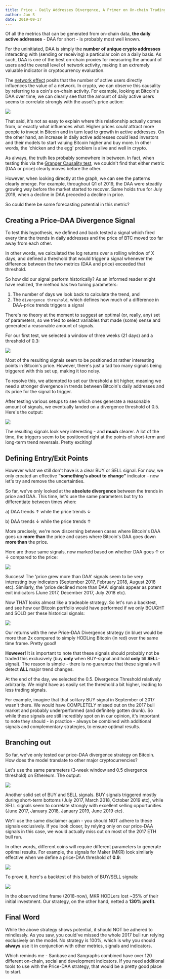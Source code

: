```yaml
---
title: Price - Daily Addresses Divergence, A Primer on On-chain Trading Strategies
author: Jan S
date: 2019-09-17
---
```


Of all the metrics that can be generated from on-chain data, **the daily active addresses** - DAA for short - is probably most well known. 

For the uninitiated, DAA is simply the **number of unique crypto addresses** interacting with (sending or receiving) a particular coin on a daily basis. As such, DAA is one of the best on-chain proxies for measuring the amount of users and the overall level of network activity, making it an extremely valuable indicator in cryptocurrency evaluation.

The [network effect](https://en.wikipedia.org/wiki/Network_effect) posits that the number of active users directly influences the value of a network. In crypto, we can observe this causality by referring to a coin's on-chain activity. For example, looking at Bitcoin's DAA over time, we can clearly see that the amount of daily active users seems to correlate strongly with the asset's price action:

![](01.png)

That said, it's not as easy to explain where this relationship actually comes from, or exactly what influences what. Higher prices *could* attract more people to invest in Bitcoin and in turn lead to growth in active addresses. On the other hand, an increase in daily active addresses *could* lead investors and their models to start valuing Bitcoin higher and buy more. In other words, the 'chicken and the egg' problem is alive and well in crypto.

As always, the truth lies probably somewhere in between. In fact, when testing this via the [Granger Causality test](https://en.wikipedia.org/wiki/Granger_causality), we couldn't find that either metric (DAA or price) clearly moves before the other.

However, when looking directly at the graph, we can see the patterns clearly emerge. For example, throughout Q1 of 2019, the DAA were steadily growing way before the market started to recover. Same holds true for July 2019, when a decline in DAA preceded a decline in price.

So could there be some forecasting potential in this metric?

## Creating a Price-DAA Divergence Signal

To test this hypothesis, we defined and back tested a signal which fired every time the trends in daily addresses and the price of BTC moved too far away from each other. 

In other words, we calculated the log returns over a rolling window of X days, and defined a threshold that would trigger a signal whenever the difference between the two metrics (DAA and price) exceeded that threshold.
 
So how did our signal perform historically? As an informed reader might have realized, the method has two tuning parameters:

1. The number of days we look back to calculate the trend, and
2. The `divergence threshold`, which defines how much of a difference in DAA-price trends triggers a signal 

There's no theory at the moment to suggest an optimal (or, really, any) set of parameters, so we tried to select variables that made (some) sense and generated a reasonable amount of signals.

For our first test, we selected a window of three weeks (21 days) and a threshold of 0.3:

![](02.png)

Most of the resulting signals seem to be positioned at rather interesting points in Bitcoin's price. However, there's just a tad too many signals being triggered with this set up, making it too noisy. 

To resolve this, we attempted to set our threshold a bit higher, meaning we need a stronger divergence in trends between Bitcoin's daily addresses and its price for the signal to trigger.

After testing various setups to see which ones generate a reasonable amount of signals, we  eventually landed on a divergence threshold of 0.5. Here's the output: 

![](03.png)

The resulting signals look very interesting - and **much** clearer. A lot of the time, the triggers seem to be positioned right at the points of short-term and long-term trend reversals. Pretty exciting!

## Defining Entry/Exit Points

However what we still don't have is a clear BUY or SELL signal. For now, we only created an effective **"something's about to change"** indicator - now let's try and remove the uncertainties. 

So far, we've only looked at the **absolute divergence** between the trends in price and DAA. This time, let's use the same parameters but try to differentiate between times when: 

a) DAA trends ↑ while the price trends ↓

b) DAA trends ↓ while the price trends ↑ 

More precisely, we're now discerning between cases where Bitcoin's DAA goes up **more than** the price and cases where Bitcoin's DAA goes down **more than** the price.

Here are those same signals, now marked based on whether DAA goes ↑ or ↓ compared to the price:

![](04.png)

Success! The 'price grew more than DAA' signals seem to be very interesting buy indicators (September 2017, February 2018, August 2018 etc). Similarly, the 'price declined more than DAA' signals appear as potent exit indicators (June 2017, December 2017, July 2018 etc). 

Now THAT looks almost like a tradeable strategy. So let's run a backtest, and see how our Bitcoin portfolio would have performed if we only BOUGHT and SOLD per these historical signals:

![](05.png)

Our returns with the new Price-DAA Divergence strategy (in blue) would be more than 2x compared to simply HODLing Bitcoin (in red) over the same time frame. Pretty good!

**However!** It is important to note that these signals should probably not be traded this exclusively (buy **only** when BUY-signal and hold **only** till **SELL**-signal). The reason is simple - there is no guarantee that these signals will detect **ALL** major trend changes. 

At the end of the day, we selected the 0.5. Divergence Threshold relatively arbitrarily. We might have as easily set the threshold a bit higher, leading to less trading signals. 

For example, imagine that that solitary BUY signal in September of 2017 wasn't there. We would have COMPLETELY missed out on the 2017 bull market and probably underperformed (and definitely gotten drunk). So while these signals are still incredibly spot on in our opinion, it's important to note they should - in practice - always be combined with additional signals and complementary strategies, to ensure optimal results. 

## Branching out

So far, we've only tested our price-DAA divergence strategy on Bitcoin. How does the model translate to other major cryptocurrencies?

Let's use the same parameters (3-week window and 0.5 divergence threshold) on Ethereum. The output:

![](06.png)

Another solid set of BUY and SELL signals. BUY signals triggered mostly during short-term bottoms (July 2017, March 2018, October 2019 etc), while SELL signals seem to correlate strongly with excellent selling opportunities (June 2017, January 2018, January 2019, June 2019 etc). 

We'll use the same disclaimer again - you should NOT adhere to these signals exclusively. If you look closer, by relying only on our price-DAA signals in this case, we would actually miss out on most of the 2017 ETH bull run. 

In other words, different coins will require different parameters to generate optimal results. For example, the signals for Maker (MKR) look similarly effective when we define a price-DAA threshold of **0.9**:

![](07.png)

To prove it, here's a backtest of this batch of BUY/SELL signals:

![](08.png)

In the observed time frame (2018-now), MKR HODLers lost ~35% of their initial investment. Our strategy, on the other hand, netted a **130% profit**.

## Final Word

While the above strategy shows potential, it should NOT be adhered to mindlessly. As you saw, you could've missed the whole 2017 bull run relying exclusively on the model. No strategy is 100%, which is why you should **always** use it in conjunction with other metrics, signals and indicators. 

Which reminds me - Sanbase and Sangraphs combined have over 120 different on-chain, social and development indicators. If you need additional tools to use with the Price-DAA strategy, that would be a pretty good place to start. 



